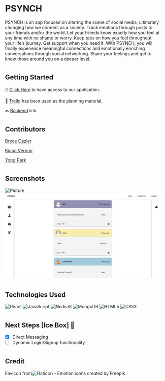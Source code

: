 # PSYNCH

PSYNCH is an app focused on altering the scene of social media, ultimately changing how we connect as a society.
Track emotions through posts to your friends and/or the world. Let your friends know exactly how you feel at any time with no shame or worry. Keep tabs on how you feel throughout your life’s journey. Get support when you need it.
With PSYNCH, you will finally experience meaningful connections and emotionally enriching conversations through social networking. Share your feelings and get to know those around you on a deeper level.

#

## Getting Started

🖱️ [Click Here](https://psynch.netlify.app/) to have access to our application.

📒 [Trello](https://trello.com/b/fDThRFou/emotion-tracker) has been used as the planning material.

🔙 [Backend](https://github.com/Cazier92/PSYNCH-back-end) link.

#

## Contributors

[Bryce Cazier](https://github.com/Cazier92)

[Kiana Vernon](https://github.com/k-vernon)

[Yong Park](https://github.com/pyongho1)

#

## Screenshots

<img src="/public/readme/readme1.png" alt="Picture">
<img src="/public/readme/readme2.png" alt="Picture">

#

## Technologies Used

![React](https://img.shields.io/badge/react-%2320232a.svg?style=for-the-badge&logo=react&logoColor=%2361DAFB)
![JavaScript](https://img.shields.io/badge/javascript-%23323330.svg?style=for-the-badge&logo=javascript&logoColor=%23F7DF1E)
![NodeJS](https://img.shields.io/badge/node.js-6DA55F?style=for-the-badge&logo=node.js&logoColor=white)
![MongoDB](https://img.shields.io/badge/MongoDB-%234ea94b.svg?style=for-the-badge&logo=mongodb&logoColor=white)
![HTML5](https://img.shields.io/badge/html5-%23E34F26.svg?style=for-the-badge&logo=html5&logoColor=white)
![CSS3](https://img.shields.io/badge/css3-%231572B6.svg?style=for-the-badge&logo=css3&logoColor=white)

#

## Next Steps [Ice Box] 🧊

- [x] Direct Messaging
- [ ] Dynamic Login/Signup functionality

#

## Credit

Favicon from![Flaticon](https://www.flaticon.com/free-icons/emotion) - Emotion icons created by Freepik
